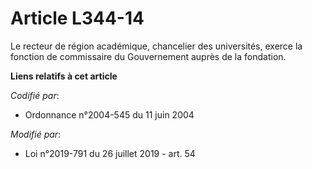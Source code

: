 # Article L344-14

Le recteur de région académique, chancelier des universités, exerce la fonction de commissaire du Gouvernement auprès de la
fondation.

**Liens relatifs à cet article**

_Codifié par_:

  - Ordonnance n°2004-545 du 11 juin 2004

_Modifié par_:

  - Loi n°2019-791 du 26 juillet 2019 - art. 54
